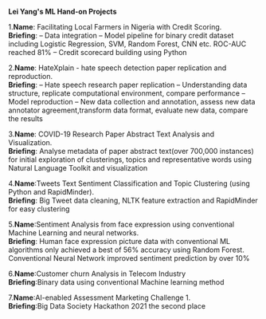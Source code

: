 **Lei Yang's ML Hand-on Projects**

1.**Name**: Facilitating Local Farmers in Nigeria with Credit Scoring.   
  **Briefing**: –	Data integration
                –	Model pipeline for binary credit dataset including Logistic Regression, SVM, Random Forest, CNN etc. ROC-AUC reached 81% 
                –	Credit scorecard building using Python  

2.**Name**: HateXplain - hate speech detection paper replication and reproduction.   
  **Briefing**: –	Hate speech research paper replication 
                –	Understanding data structure, replicate computational environment, compare performance
                –	Model reproduction
                –	New data collection and annotation, assess new data annotator agreement,transform data format, evaluate new data, compare the results

3.**Name**: COVID-19 Research Paper Abstract Text Analysis and Visualization.   
  **Briefing**: Analyse metadata of paper abstract text(over 700,000 instances) for initial exploration of clusterings, topics and representative words using Natural Language Toolkit and visualization 

4.**Name**:Tweets Text Sentiment Classification and Topic Clustering (using Python and RapidMinder).      
  **Briefing**: Big Tweet data cleaning, NLTK feature extraction and RapidMinder for easy clustering

5.**Name**:Sentiment Analysis from face expression using conventional Machine Learning and neural networks.      
  **Briefing**: Human face expression picture data with conventional ML algorithms only achieved a best of 56% accuracy using Random Forest. Conventional Neural Network improved sentiment prediction by over 10%

6.**Name**:Customer churn Analysis in Telecom Industry                 
  **Briefing**:Binary data using conventional Machine learning method 

7.**Name**:AI-enabled Assessment Marketing Challenge 1.     
  **Briefing**:Big Data Society Hackathon 2021 the second place
